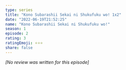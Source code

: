 ```yaml
---
type: series
title: "Kono Subarashii Sekai ni Shukufuku wo! 1x2"
date: "2022-06-19T21:52:25"
name: "Kono Subarashii Sekai ni Shukufuku wo!"
season: 1
episode: 2
rating: 3
ratingEmoji: ⭐️⭐️⭐️
share: false
---
```


_[No review was written for this episode]_
